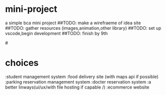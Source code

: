 # mini-project
a simple bca mini project 
##TODO:  make a wirefraeme of idea site<br>
##TODO:   gather resources (images,animation,other library)
##TODO:     set up vscode,begin development
##TODO:      finish by 9th


#<h1>choices</h1>
:student management system
:food delivery site (with maps api if possible)
:parking reservation management system 
:docter reservation system
:a better linways(ui/ux/with file hosting if capable /)
:ecommerce website